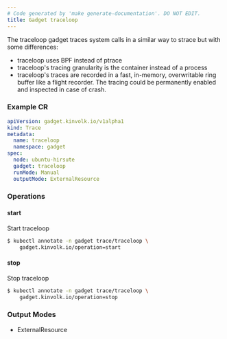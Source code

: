 ```yaml
---
# Code generated by 'make generate-documentation'. DO NOT EDIT.
title: Gadget traceloop
---
```


The traceloop gadget traces system calls in a similar way to strace but with
some differences:

* traceloop uses BPF instead of ptrace
* traceloop&#39;s tracing granularity is the container instead of a process
* traceloop&#39;s traces are recorded in a fast, in-memory, overwritable ring
  buffer like a flight recorder. The tracing could be permanently enabled and
  inspected in case of crash.


### Example CR

```yaml
apiVersion: gadget.kinvolk.io/v1alpha1
kind: Trace
metadata:
  name: traceloop
  namespace: gadget
spec:
  node: ubuntu-hirsute
  gadget: traceloop
  runMode: Manual
  outputMode: ExternalResource
```

### Operations


#### start

Start traceloop

```bash
$ kubectl annotate -n gadget trace/traceloop \
    gadget.kinvolk.io/operation=start
```
#### stop

Stop traceloop

```bash
$ kubectl annotate -n gadget trace/traceloop \
    gadget.kinvolk.io/operation=stop
```

### Output Modes

* ExternalResource
